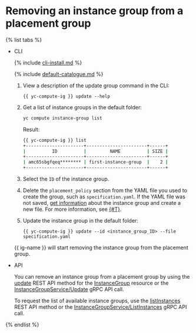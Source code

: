 # Removing an instance group from a placement group

{% list tabs %}

- CLI

   {% include [cli-install.md](../../../_includes/cli-install.md) %}

   {% include [default-catalogue.md](../../../_includes/default-catalogue.md) %}

   1. View a description of the update group command in the CLI:

      ```
      {{ yc-compute-ig }} update --help
      ```

   1. Get a list of instance groups in the default folder:

      ```bash
      yc compute instance-group list
      ```

      Result:

      ```bash
      {{ yc-compute-ig }} list
      +----------------------+-----------------------+------+
      |          ID          |         NAME          | SIZE |
      +----------------------+-----------------------+------+
      | amc65sbgfqeq******** | first-instance-group  |    2 |
      +----------------------+-----------------------+------+
      ```

   1. Select the `ID` of the instance group.
   1. Delete the `placement_policy` section from the YAML file you used to create the group, such as `specification.yaml`. If the YAML file was not saved, [get information](../instance-groups/get-info.md) about the instance group and create a new file. For more information, see [{#T}](../instance-groups/create-fixed-group.md).
   1. Update the instance group in the default folder:

      ```
      {{ yc-compute-ig }} update --id <instance_group_ID> --file specification.yaml
      ```

   {{ ig-name }} will start removing the instance group from the placement group.

- API

   You can remove an instance group from a placement group by using the [update](../../api-ref/InstanceGroup/update.md) REST API method for the [InstanceGroup](../../api-ref/InstanceGroup/index.md) resource or the [InstanceGroupService/Update](../../api-ref/grpc/instance_group_service.md#Update) gRPC API call.

   To request the list of available instance groups, use the [listInstances](../../api-ref/InstanceGroup/listInstances.md) REST API method or the [InstanceGroupService/ListInstances](../../api-ref/grpc/instance_group_service.md#ListInstances) gRPC API call.

{% endlist %}
